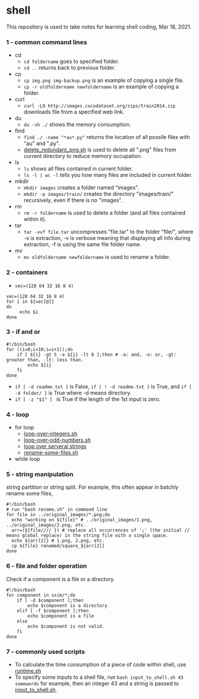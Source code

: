 # shell
This repository is used to take notes for learning shell coding, Mar 18, 2021.
### 1 - common command lines
+ cd
  + `cd foldername` goes to specified folder.
  + `cd ..` returns back to previous folder.
+ cp
  + `cp img.png img-backup.png` is an example of copying a single file.
  + `cp -r oldfoldername newfoldername` is an example of copying a folder.
+ curl
  + `curl -LO http://images.cocodataset.org/zips/train2014.zip` downloads file from a specified web link.
+ du
  + `du -sh ./` shows the memory consumption.
+ find
  + `find ./ -name "*au*.py"` returns the location of all possile files with "au" and ".py".
  + [delete_redundant_png.sh](https://github.com/suzyi/shell/blob/main/find/delete_redundant_png.sh) is used to delete all ".png" files from current directory to reduce memory occupation.
+ ls
  + `ls` shows all files contained in current folder.
  + `ls -l | wc -l` tells you how many files are included in current folder.
+ mkdir
  + `mkdir images` creates a folder named "images".
  + `mkdir -p images/train/` creates the directory "images/train/" recursively, even if there is no "images".
+ rm
  + `rm -r foldername` is used to delete a folder (and all files contained within it).
+ tar
  + `tar -xvf file.tar` uncompresses "file.tar" to the folder "file/", where -x is extraction, -v is verbose meaning that displaying all info during extraction, -f is using the same file folder name.
+ mv
  + `mv oldfoldername newfoldername` is used to rename a folder.
### 2 - containers
+ `vec=(128 64 32 16 8 4)`
```
vec=(128 64 32 16 8 4)
for i in ${vec[@]}                                                                                                                                                           
do
     echo $i
done
```
### 3 - if and or
```
#!/bin/bash
for ((i=0;i<10;i=i+1));do
    if [ ${i} -gt 5 -a ${i} -lt 8 ];then # -a: and, -o: or, -gt: greater than, -lt: less than.
        echo ${i}
    fi
done
```
+ `if [ -d readme.txt ]` is False, `if [ ! -d readme.txt ]` is True, and `if [ -d folder/ ]` is True where -d means directory.
+ `if [ -z "$1" ] ` is True if the length of the 1st input is zero.
### 4 - loop
+ for loop
  + [loop-over-integers.sh](https://github.com/suzyi/shell/blob/main/loop/loop-over-integers.sh)
  + [loop-over-odd-numbers.sh](https://github.com/suzyi/shell/blob/main/loop/loop-over-odd-numbers.sh)
  + [loop over serveral strings](https://github.com/suzyi/shell/blob/main/loop/loop-over-strings.sh)
  + [rename-some-files.sh](https://github.com/suzyi/shell/blob/main/loop/rename-some-files.sh)
+ while loop
### 5 - string manipulation
string partition or string split. For example, this often appear in batchly rename some files,
```
#!/bin/bash
# run "bash rename.sh" in command line
for file in ../original_images/*.png;do
  echo "working on ${file}" # ../original_images/1.png, ../original_images/2.png, etc.
  arr=(${file//// }) # replace all occurrences of ';' (the initial // means global replace) in the string file with a single space.
  echo ${arr[2]} # 1.png, 2.png, etc.
  cp ${file} renamed/square_${arr[2]}
done
```
### 6 - file and folder operation
Check if a component is a file or a directory.
```
#!/bin/bash
for component in ssim/*;do
    if [ -d $component ];then
        echo $component is a directory
    elif [ -f $component ];then
        echo $component is a file
    else
        echo $component is not valid. 
    fi
done
```
### 7 - commonly used scripts
+ To calculate the time consumption of a piece of code within shell, use [runtime.sh](https://github.com/suzyi/shell/blob/main/runtime.sh)
+ To specify some inputs to a shell file, run `bash input_to_shell.sh 43 somewords` for example, then an integer 43 and a string is passed to [input_to_shell.sh](https://github.com/suzyi/shell/blob/main/input_to_shell.sh).
